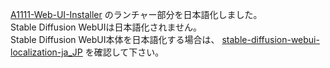 [A1111-Web-UI-Installer](https://github.com/EmpireMediaScience/A1111-Web-UI-Installer) のランチャー部分を日本語化しました。</br>
Stable Diffusion WebUIは日本語化されません。</br>
Stable Diffusion WebUI本体を日本語化する場合は、 [stable-diffusion-webui-localization-ja_JP](https://github.com/Katsuyuki-Karasawa/stable-diffusion-webui-localization-ja_JP) を確認して下さい。</br>
